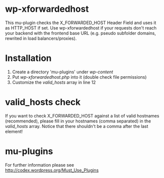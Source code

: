 wp-xforwardedhost
=================

This mu-plugin checks the X_FORWARDED_HOST Header Field and uses it as HTTP_HOST if set.
Use wp-xforwardedhost if your requests don't reach your backend with the frontend base URL (e.g. pseudo subfolder domains, rewrited in load balancers/proxies).

# Installation

1. Create a directory 'mu-plugins' under *wp-content*
2. Put *wp-xforwardedhost.php* into it (double check file permissions)
3. Customize the *valid_hosts* array in line 12

# valid_hosts check

If you want to check X_FORWARDED_HOST against a list of valid hostnames (recommended), please fill in your hostnames (comma separated) in the *valid_hosts* array. Notice that there shouldn't be a comma after the last element!

# mu-plugins

For further information please see http://codex.wordpress.org/Must_Use_Plugins



